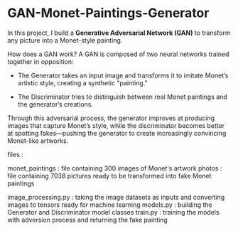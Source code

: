 # GAN-Monet-Paintings-Generator

In this project, I build a **Generative Adversarial Network (GAN)** to transform any picture into a Monet-style painting.

How does a GAN work?
A GAN is composed of two neural networks trained together in opposition:

- The Generator takes an input image and transforms it to imitate Monet’s artistic style, creating a synthetic "painting."

- The Discriminator tries to distinguish between real Monet paintings and the generator’s creations.

Through this adversarial process, the generator improves at producing images that capture Monet’s style, while the discriminator becomes better at spotting fakes—pushing the generator to create increasingly convincing Monet-like artworks.

files : 

monet_paintings : file containing 300 images of Monet's artwork 
photos : file containing 7038 pictures ready to be transformed into fake Monet paintings 

image_processing.py : taking the image datasets as inputs and converting images to tensors ready for machine learning 
models.py : building the Generator and Discriminator model classes 
train.py : training the models with adversion process and returning the fake painting  
